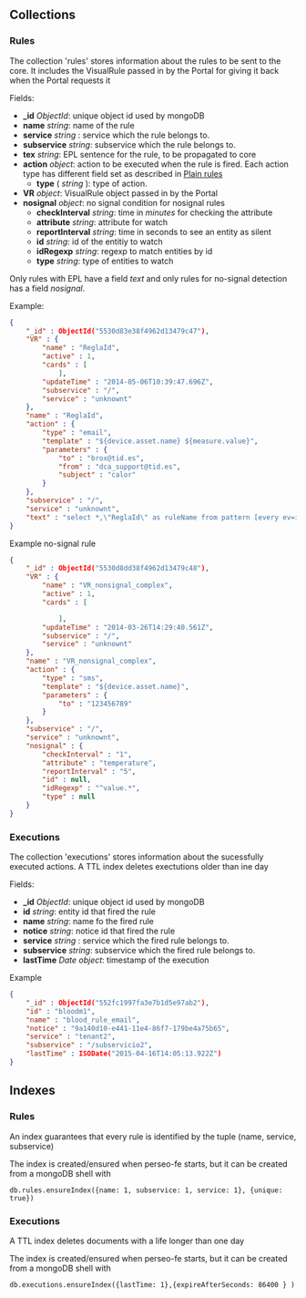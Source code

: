 <a name="collections"></a>
## Collections
### Rules
The collection 'rules' stores information about the rules  to be sent to the core. It includes the VisualRule passed in
by the Portal for giving it back when the Portal requests it

Fields:
* **_id** *ObjectId*: unique object id used by mongoDB
* **name**  *string*: name of the rule
* **service** *string* : service which the rule belongs to.
* **subservice** *string*: subservice which the rule belongs to.
* **tex** *string*: EPL sentence for the rule, to be propagated to core
* **action** *object*: action to be executed when the rule is fired. Each action type has different field set as described in [Plain rules](plain_rules.md#actions)
    * **type** ( *string* ): type of action.
* **VR** *object*: VisualRule object passed in by the Portal
* **nosignal** *object*: no signal condition for nosignal rules
	* **checkInterval**  *string*: time in _minutes_ for checking the attribute
	* **attribute** *string*: attribute for watch
	* **reportInterval** *string*: time in seconds to see an entity as silent
	* **id** *string*: id of the entitiy to watch
	* **idRegexp** *string*: regexp to match entities by id
	* **type** *string*: type of entities to watch

Only rules with EPL have a field *text* and only rules for no-signal detection has a field _nosignal_.

Example:
```json
{
	"_id" : ObjectId("5530d83e38f4962d13479c47"),
	"VR" : {
		"name" : "ReglaId",
		"active" : 1,
		"cards" : [
			],
		"updateTime" : "2014-05-06T10:39:47.696Z",
		"subservice" : "/",
		"service" : "unknownt"
	},
	"name" : "ReglaId",
	"action" : {
		"type" : "email",
		"template" : "${device.asset.name} ${measure.value}",
		"parameters" : {
			"to" : "brox@tid.es",
			"from" : "dca_support@tid.es",
			"subject" : "calor"
		}
	},
	"subservice" : "/",
	"service" : "unknownt",
	"text" : "select *,\"ReglaId\" as ruleName from pattern [every ev=iotEvent((cast(`id`?, String)  regexp  \"^value.*\"))]"
}

```
Example no-signal rule
```json
{
	"_id" : ObjectId("5530d8dd38f4962d13479c48"),
	"VR" : {
		"name" : "VR_nonsignal_complex",
		"active" : 1,
		"cards" : [

			],
		"updateTime" : "2014-03-26T14:29:40.561Z",
		"subservice" : "/",
		"service" : "unknownt"
	},
	"name" : "VR_nonsignal_complex",
	"action" : {
		"type" : "sms",
		"template" : "${device.asset.name}",
		"parameters" : {
			"to" : "123456789"
		}
	},
	"subservice" : "/",
	"service" : "unknownt",
	"nosignal" : {
		"checkInterval" : "1",
		"attribute" : "temperature",
		"reportInterval" : "5",
		"id" : null,
		"idRegexp" : "^value.*",
		"type" : null
	}
}
```


### Executions
The collection 'executions' stores information about the sucessfully executed actions. A TTL index deletes exectutions older than ine day

Fields:
* **_id** *ObjectId*: unique object id used by mongoDB
* **id**  *string*: entity id that fired the rule
* **name** *string*: name fo the fired rule
* **notice** *string*: notice id that fired the rule
* **service** *string* : service which the fired rule belongs to.
* **subservice** *string*: subservice which the fired rule belongs to.
* **lastTime** *Date object*: timestamp of the execution

Example
```json
{
	"_id" : ObjectId("552fc1997fa3e7b1d5e97ab2"),
	"id" : "bloodm1",
	"name" : "blood_rule_email",
	"notice" : "9a140d10-e441-11e4-86f7-179be4a75b65",
	"service" : "tenant2",
	"subservice" : "/subservicio2",
	"lastTime" : ISODate("2015-04-16T14:05:13.922Z")
}
```




<a name="indexes"></a>
## Indexes

### Rules
An index guarantees that every rule is identified by the tuple (name, service, subservice)

The index is created/ensured when perseo-fe starts, but it can be created from a mongoDB shell with 
```
db.rules.ensureIndex({name: 1, subservice: 1, service: 1}, {unique: true})
```

### Executions
A  TTL index deletes documents with a life longer than one day

The index is created/ensured when perseo-fe starts, but it can be created from a mongoDB shell with 
```
db.executions.ensureIndex({lastTime: 1},{expireAfterSeconds: 86400 } )
```

